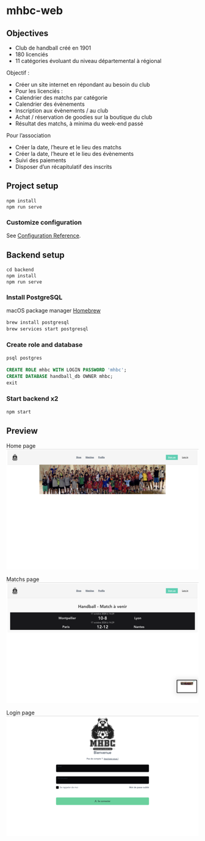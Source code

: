 # mhbc-web


## Objectives

- Club de handball créé en 1901
- 180 licenciés
- 11 catégories évoluant du niveau départemental à régional


Objectif : 

- Créer un site internet en répondant au besoin du club
- Pour les licenciés :
- Calendrier des matchs par catégorie 
- Calendrier des évènements
- Inscription aux évènements / au club
- Achat / réservation de goodies sur la boutique du club
- Résultat des matchs, à minima du week-end passé

Pour l’association

- Créer la date, l’heure et le lieu des matchs
- Créer la date, l’heure et le lieu des évènements
- Suivi des paiements
- Disposer d’un récapitulatif des inscrits



## Project setup
```
npm install
npm run serve
```


### Customize configuration
See [Configuration Reference](https://cli.vuejs.org/config/).



## Backend setup
```
cd backend
npm install
npm run serve
```

### Install PostgreSQL
macOS package manager [Homebrew](https://brew.sh/)

```bash
brew install postgresql
brew services start postgresql
```

### Create role and database
```bash
psql postgres
```

```sql
CREATE ROLE mhbc WITH LOGIN PASSWORD 'mhbc';
CREATE DATABASE handball_db OWNER mhbc;
exit
```

### Start backend x2
```bash
npm start
```

## Preview

Home page
![alt text](<src/assets/readme/Capture d’écran 2024-10-18 à 19.41.55.png>)

Matchs page
![alt text](<src/assets/readme/Capture d’écran 2024-10-18 à 19.42.00.png>)

Login page
![alt text](<src/assets/readme/Capture d’écran 2024-10-18 à 19.42.09.png>)